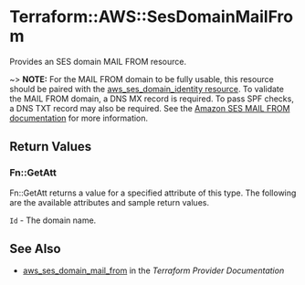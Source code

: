 # Terraform::AWS::SesDomainMailFrom

Provides an SES domain MAIL FROM resource.

~> **NOTE:** For the MAIL FROM domain to be fully usable, this resource should be paired with the [aws_ses_domain_identity resource](/docs/providers/aws/r/ses_domain_identity.html). To validate the MAIL FROM domain, a DNS MX record is required. To pass SPF checks, a DNS TXT record may also be required. See the [Amazon SES MAIL FROM documentation](https://docs.aws.amazon.com/ses/latest/DeveloperGuide/mail-from-set.html) for more information.

## Return Values

### Fn::GetAtt

Fn::GetAtt returns a value for a specified attribute of this type. The following are the available attributes and sample return values.

`Id` - The domain name.

## See Also

* [aws_ses_domain_mail_from](https://www.terraform.io/docs/providers/aws/r/ses_domain_mail_from.html) in the _Terraform Provider Documentation_